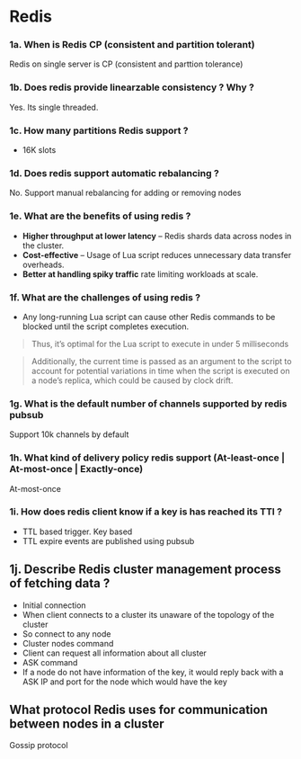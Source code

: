 # Redis

### 1a. When is Redis CP (consistent and partition tolerant)
Redis on single server is CP (consistent and parttion tolerance)

### 1b. Does redis provide linearzable consistency ? Why ?
Yes. Its single threaded.

### 1c. How many partitions Redis support ?
* 16K slots

### 1d. Does redis support automatic rebalancing ?
No. Support manual rebalancing for adding or removing nodes

### 1e. What are the benefits of using redis ?
* **Higher throughput at lower latency** – Redis shards data across nodes in the cluster.
* **Cost-effective** – Usage of Lua script reduces unnecessary data transfer overheads.
* **Better at handling spiky traffic** rate limiting workloads at scale.

### 1f. What are the challenges of using redis ?
* Any long-running Lua script can cause other Redis commands to be blocked until the script completes execution.
> Thus, it’s optimal for the Lua script to execute in under 5 milliseconds

> Additionally, the current time is passed as an argument to the script to account for potential variations in time when the script is executed on a node’s replica, which could be caused by clock drift.

### 1g. What is the default number of channels supported by redis pubsub
Support 10k channels by default

### 1h. What kind of delivery policy redis support (At-least-once | At-most-once | Exactly-once)
At-most-once

### 1i. How does redis client know if a key is has reached its TTl ?
* TTL based trigger. Key based
* TTL expire events are published using pubsub

## 1j. Describe Redis cluster management process of fetching data ?
* Initial connection
* When client connects to a cluster its unaware of the topology of the cluster
* So connect to any node
* Cluster nodes command
* Client can request all information about all cluster
* ASK command
* If a node do not have information of the key, it would reply back with a ASK IP and port for the node which would have the key

## What protocol Redis uses for communication between nodes in a cluster
Gossip protocol

